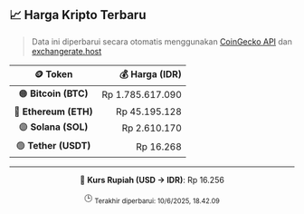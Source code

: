 

<!-- HARGA_KRIPTO -->
## 📈 Harga Kripto Terbaru

> Data ini diperbarui secara otomatis menggunakan [CoinGecko API](https://www.coingecko.com/) dan [exchangerate.host](https://exchangerate.host/)

<div align="center">

| 🪙 Token | 💰 Harga (IDR) |
|:------:|---------------:|
| 🟠 **Bitcoin (BTC)**   | Rp 1.785.617.090 |
| 🔵 **Ethereum (ETH)**  | Rp 45.195.128 |
| 🟣 **Solana (SOL)**    | Rp 2.610.170 |
| 🟢 **Tether (USDT)**   | Rp 16.268 |

---

💱 **Kurs Rupiah (USD → IDR)**: Rp 16.256

🕒 <sub>Terakhir diperbarui: 10/6/2025, 18.42.09</sub>

</div>
<!-- /HARGA_KRIPTO -->